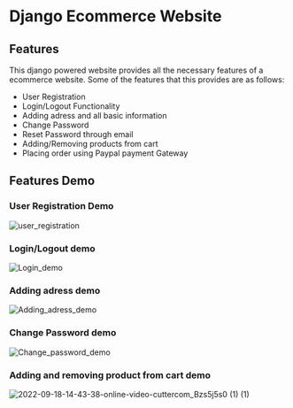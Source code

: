 
# Django Ecommerce Website




## Features

This django powered website provides all the necessary features of a ecommerce website. Some of the features that this provides are as follows:

- User Registration
- Login/Logout Functionality
- Adding adress and all basic information
- Change Password
- Reset Password through email
- Adding/Removing products from cart
- Placing order using Paypal payment Gateway


## Features Demo

### User Registration Demo
![user_registration](https://user-images.githubusercontent.com/57343950/190892903-647d261f-a37d-47ab-90c6-ed08622d1b92.gif)

### Login/Logout demo
![Login_demo](https://user-images.githubusercontent.com/57343950/190893839-e2e92544-a830-4aa0-9810-39aea41b42cb.gif)


### Adding adress demo
![Adding_adress_demo](https://user-images.githubusercontent.com/57343950/190894254-fd440788-5eef-45a4-9e0f-e63447f72be5.gif)


### Change Password demo
![Change_password_demo](https://user-images.githubusercontent.com/57343950/190894758-bc285e66-45de-4409-881e-311906b684b4.gif)


### Adding and removing product from cart demo
![2022-09-18-14-43-38-online-video-cuttercom_Bzs5j5s0 (1) (1)](https://user-images.githubusercontent.com/57343950/190897014-235a84d2-51d6-4bde-a0e4-b4211e6ef7bf.gif)


